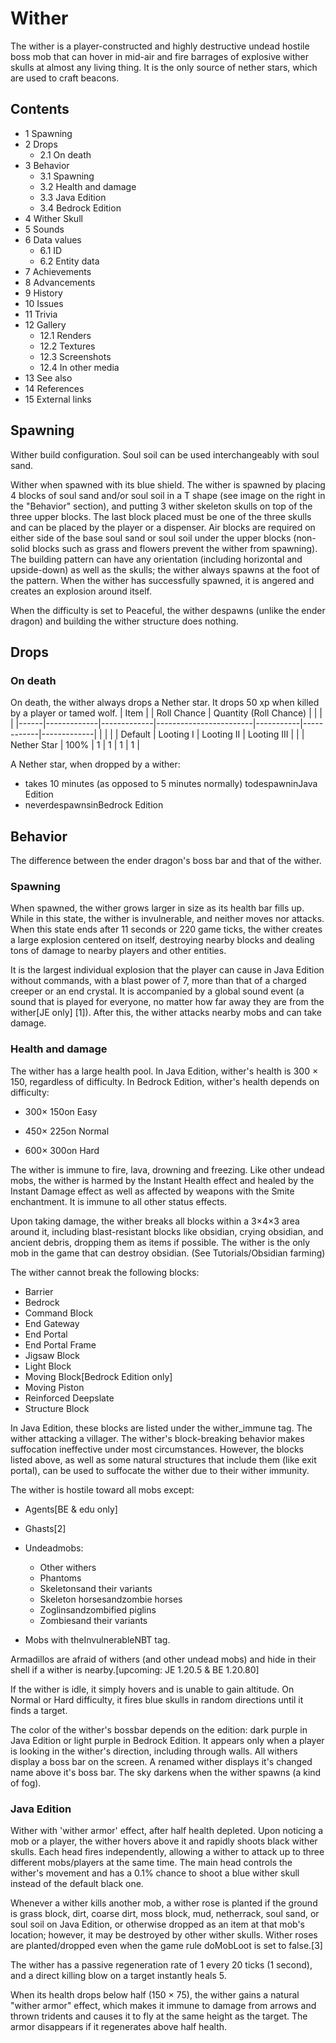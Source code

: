 # Wither
The wither is a player-constructed and highly destructive undead hostile boss mob that can hover in mid-air and fire barrages of explosive wither skulls at almost any living thing. It is the only source of nether stars, which are used to craft beacons.

## Contents
- 1 Spawning
- 2 Drops
	- 2.1 On death
- 3 Behavior
	- 3.1 Spawning
	- 3.2 Health and damage
	- 3.3 Java Edition
	- 3.4 Bedrock Edition
- 4 Wither Skull
- 5 Sounds
- 6 Data values
	- 6.1 ID
	- 6.2 Entity data
- 7 Achievements
- 8 Advancements
- 9 History
- 10 Issues
- 11 Trivia
- 12 Gallery
	- 12.1 Renders
	- 12.2 Textures
	- 12.3 Screenshots
	- 12.4 In other media
- 13 See also
- 14 References
- 15 External links

## Spawning



















Wither build configuration. Soul soil can be used interchangeably with soul sand.


Wither when spawned with its blue shield.
The wither is spawned by placing 4 blocks of soul sand and/or soul soil in a T shape (see image on the right in the "Behavior" section), and putting 3 wither skeleton skulls on top of the three upper blocks. The last block placed must be one of the three skulls and can be placed by the player or a dispenser. Air blocks are required on either side of the base soul sand or soul soil under the upper blocks (non-solid blocks such as grass and flowers prevent the wither from spawning). The building pattern can have any orientation (including horizontal and upside-down) as well as the skulls; the wither always spawns at the foot of the pattern. When the wither has successfully spawned, it is angered and creates an explosion around itself.

When the difficulty is set to Peaceful, the wither despawns (unlike the ender dragon) and building the wither structure does nothing. 

## Drops
### On death

On death, the wither always drops a Nether star. It drops 50 xp when killed by a player or tamed wolf.
| Item |             | Roll Chance | Quantity (Roll Chance) |           |            |             |
|------|-------------|-------------|------------------------|-----------|------------|-------------|
|      |             |             | Default                | Looting I | Looting II | Looting III |
|      | Nether Star | 100%        | 1                      | 1         | 1          | 1           |

A Nether star, when dropped by a wither:

- takes 10 minutes (as opposed to 5 minutes normally) todespawninJava Edition
- neverdespawnsinBedrock Edition

## Behavior
The difference between the ender dragon's boss bar and that of the wither.
### Spawning
When spawned, the wither grows larger in size as its health bar fills up. While in this state, the wither is invulnerable, and neither moves nor attacks. When this state ends after 11 seconds or 220 game ticks, the wither creates a large explosion centered on itself, destroying nearby blocks and dealing tons of damage to nearby players and other entities. 

It is the largest individual explosion that the player can cause in Java Edition without commands, with a blast power of 7, more than that of a charged creeper or an end crystal. It is accompanied by a global sound event (a sound that is played for everyone, no matter how far away they are from the wither‌[JE  only] [1]). After this, the wither attacks nearby mobs and can take damage.

### Health and damage
The wither has a large health pool. In Java Edition, wither's health is 300 × 150, regardless of difficulty. In Bedrock Edition, wither's health depends on difficulty:

- 300× 150on Easy

- 450× 225on Normal

- 600× 300on Hard

The wither is immune to fire, lava, drowning and freezing. Like other undead mobs, the wither is harmed by the Instant Health effect and healed by the Instant Damage effect as well as affected by weapons with the Smite enchantment. It is immune to all other status effects.

Upon taking damage, the wither breaks all blocks within a 3×4×3 area around it, including blast-resistant blocks like obsidian, crying obsidian, and ancient debris, dropping them as items if possible. The wither is the only mob in the game that can destroy obsidian. (See Tutorials/Obsidian farming)

The wither cannot break the following blocks: 

- Barrier
- Bedrock
- Command Block
- End Gateway
- End Portal
- End Portal Frame
- Jigsaw Block
- Light Block
- Moving Block‌[Bedrock Edition  only]
- Moving Piston
- Reinforced Deepslate
- Structure Block


In Java Edition, these blocks are listed under the wither_immune tag. 
The wither attacking a villager.
The wither's block-breaking behavior makes suffocation ineffective under most circumstances. However, the blocks listed above, as well as some natural structures that include them (like exit portal), can be used to suffocate the wither due to their wither immunity.

The wither is hostile toward all mobs except:

- Agents‌[BE & edu  only]
- Ghasts[2]
- Undeadmobs:
	- Other withers
	- Phantoms
	- Skeletonsand their variants
	- Skeleton horsesandzombie horses
	- Zoglinsandzombified piglins
	- Zombiesand their variants

- Mobs with theInvulnerableNBT tag.

Armadillos are afraid of withers (and other undead mobs) and hide in their shell if a wither is nearby.‌[upcoming: JE 1.20.5 & BE 1.20.80]

If the wither is idle, it simply hovers and is unable to gain altitude. On Normal or Hard difficulty, it fires blue skulls in random directions until it finds a target.

The color of the wither's bossbar depends on the edition: dark purple in Java Edition or light purple in Bedrock Edition. It appears only when a player is looking in the wither's direction, including through walls. All withers display a boss bar on the screen. A renamed wither displays it's changed name above it's boss bar. The sky darkens when the wither spawns (a kind of fog).

### Java Edition
Wither with 'wither armor' effect, after half health depleted.
Upon noticing a mob or a player, the wither hovers above it and rapidly shoots black wither skulls. Each head fires independently, allowing a wither to attack up to three different mobs/players at the same time. The main head controls the wither's movement and has a 0.1% chance to shoot a blue wither skull instead of the default black one.

Whenever a wither kills another mob, a wither rose is planted if the ground is grass block, dirt, coarse dirt, moss block, mud, netherrack, soul sand, or soul soil on Java Edition, or otherwise dropped as an item at that mob's location; however, it may be destroyed by other wither skulls. Wither roses are planted/dropped even when the game rule doMobLoot is set to false.[3]

The wither has a passive regeneration rate of 1 every 20 ticks (1 second), and a direct killing blow on a target instantly heals 5.

When its health drops below half (150 × 75), the wither gains a natural "wither armor" effect, which makes it immune to damage from arrows and thrown tridents and causes it to fly at the same height as the target. The armor disappears if it regenerates above half health.

